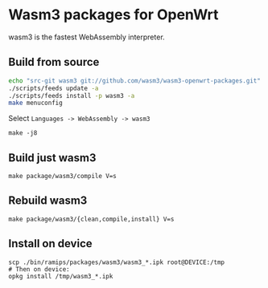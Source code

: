# Wasm3 packages for OpenWrt

wasm3 is the fastest WebAssembly interpreter.

## Build from source

```bash
echo "src-git wasm3 git://github.com/wasm3/wasm3-openwrt-packages.git" >> ./feeds.conf
./scripts/feeds update -a
./scripts/feeds install -p wasm3 -a
make menuconfig
```
Select ```Languages -> WebAssembly -> wasm3```
```
make -j8
```

## Build just wasm3
```
make package/wasm3/compile V=s
```

## Rebuild wasm3
```
make package/wasm3/{clean,compile,install} V=s
```

## Install on device

```
scp ./bin/ramips/packages/wasm3/wasm3_*.ipk root@DEVICE:/tmp
# Then on device:
opkg install /tmp/wasm3_*.ipk
```
